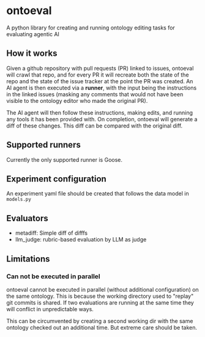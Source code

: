 # ontoeval

A python library for creating and running ontology editing tasks for evaluating agentic AI

## How it works

Given a github repository with pull requests (PR) linked to issues, ontoeval will crawl that repo,
and for every PR it will recreate both the state of the repo and the state of the issue tracker at
the point the PR was created. An AI agent is then executed via a **runner**, with the input being the instructions in the linked issues (masking any comments that would not have been visible to the ontology editor who made the original
PR).

The AI agent will then follow these instructions, making edits, and running any tools it has been provided
with. On completion, ontoeval will generate a diff of these changes. This diff can be compared with
the original diff.

## Supported runners

Currently the only supported runner is Goose.

## Experiment configuration

An experiment yaml file should be created that follows the data model in `models.py`

## Evaluators

- metadiff: Simple diff of difffs
- llm_judge: rubric-based evaluation by LLM as judge

## Limitations

### Can not be executed in parallel

ontoeval cannot be executed in parallel (without additional configuration) on the same ontology. This
is because the working directory used to "replay" git commits is shared. If two evaluations are running
at the same time they will conflict in unpredictable ways.

This can be circumvented by creating a second working dir with the same ontology checked out an additional
time. But extreme care should be taken.